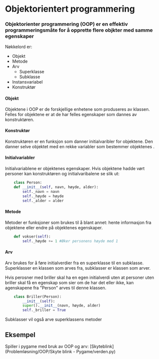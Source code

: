 # Objektorientert programmering

### Objektorienter programmering (OOP) er en effektiv programmeringsmåte for å opprette flere objkter med samme egenskaper

Nøkkelord er:
- Objekt
- Metode
- Arv
    - Superklasse
    - Subklasse
- Instansvariabel
- Konstruktør

#### Objekt
Objektene i OOP er de forskjellige enhetene som produseres av klassen.
Felles for objektene er at de har felles egenskaper som dannes av konstruktøren.

#### Konstruktør
Konstruktøren er en funksjon som danner initialvaribler for objektene.
Den danner selve objektet med en rekke variabler som bestemmer objektenes .

#### Initialvariabler
Initialvariablene er objektenes egenskaper.
Hvis objektene hadde vørt personer kan konstruktøren og initialvaribalene se slik ut:
```python
    class Person:
    def __init__(self, navn, høyde, alder):
        self._navn = navn
        self._høyde = høyde
        self._alder = alder
```

#### Metode
Metoder er funksjoner som brukes til å blant annet: hente informasjon fra objektene eller endre på objektenes egenskaper.

```python
    def vokser(self):
        self._høyde += 1 #Øker personens høyde med 1
```

#### Arv
Arv brukes for å føre initialverdier fra en superklasse til en subklasse.
Superklasser en klassen som arves fra, subklasser er klassen som arver.

Hvis perosner med briller skal ha en egen initialverdi uten at personer uten briller skal få en egenskap som sier om de har det eller ikke, kan agenskapene fra "Person" arves til denne klassen.

```python
    class Briller(Person):
        __init__(self):
        super().__init__(navn, høyde, alder)
        self._briller = True
```

Subklasser vil også arve superklassens metoder

## Eksempel
Spiller i pygame med bruk av OOP og arv:
[Skyteblink](Problemløsning/OOP/Skyte blink - Pygame/verden.py)
